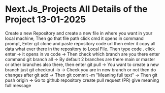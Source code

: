 # Next.Js_Projects All Details of the Project 13-01-2025
Create a new Repository and create a new file in where you want in your local machine, Then go that file path click cmd it opens in command prompt,
Enter git clone and paste repository code url then enter it copy all data what ever there in the repository to Local File. 
Then type code . click enter -> it opens in vs code
-> Then check which branch are you there enter command git branch all
-> By default 2 branches are there main or master or other branches also there, then enter git pull
-> You want to create a new branch just git checkout -b <your new branch name>
-> Check you are in new branch or not then do changes after git add <enter your branch name>
-> Then git commit -m "Meaning full text"
-> Then git push origin <enter your branch name>
-> Go to github repository create pull request (PR) give meaning full message 
